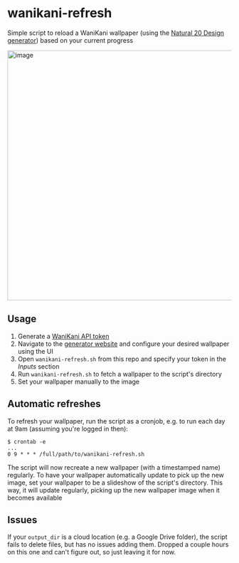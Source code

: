 # wanikani-refresh
Simple script to reload a WaniKani wallpaper (using the [Natural 20 Design generator](https://wkw.natural20design.com/)) based on your current progress

<img width="562" alt="image" src="https://github.com/user-attachments/assets/3e1a1d9b-020e-44e6-9a92-cac6f3c09f6c">

## Usage

1. Generate a [WaniKani API token](https://www.wanikani.com/settings/personal_access_tokens)
2. Navigate to the [generator website](https://wkw.natural20design.com/) and configure your desired wallpaper using the UI
3. Open `wanikani-refresh.sh` from this repo and specify your token in the _Inputs_ section
4. Run `wanikani-refresh.sh` to fetch a wallpaper to the script's directory
5. Set your wallpaper manually to the image

## Automatic refreshes

To refresh your wallpaper, run the script as a cronjob, e.g. to run each day at 9am (assuming you're logged in then):

```
$ crontab -e
...
0 9 * * * /full/path/to/wanikani-refresh.sh
```

The script will now recreate a new wallpaper (with a timestamped name) regularly. To have your wallpaper automatically update to pick up the new image, set your wallpaper to be a slideshow of the script's directory. This way, it will update regularly, picking up the new wallpaper image when it becomes available

## Issues

If your `output_dir` is a cloud location (e.g. a Google Drive folder), the script fails to delete files, but has no issues adding them. Dropped a couple hours on this one and can't figure out, so just leaving it for now.
